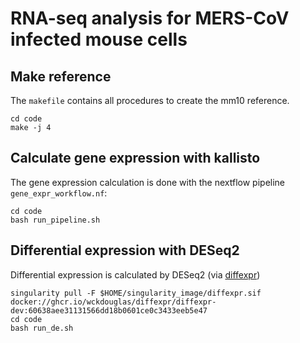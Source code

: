 # RNA-seq analysis for MERS-CoV infected mouse cells #

## Make reference ##

The `makefile` contains all procedures to create the mm10 reference.

```
cd code
make -j 4
```


## Calculate gene expression with kallisto ## 


The gene expression calculation is done with the nextflow pipeline `gene_expr_workflow.nf`:

```
cd code
bash run_pipeline.sh
```

##  Differential expression with DESeq2 ##

Differential expression is calculated by DESeq2 (via [diffexpr](https://github.com/wckdouglas/diffexpr))


```
singularity pull -F $HOME/singularity_image/diffexpr.sif docker://ghcr.io/wckdouglas/diffexpr/diffexpr-dev:60638aee31131566dd18b0601ce0c3433eeb5e47
cd code
bash run_de.sh
```
